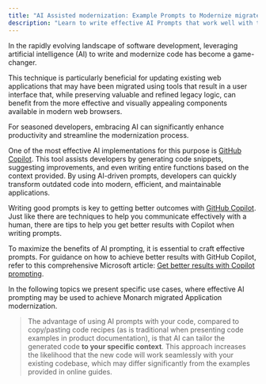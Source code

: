 ```yaml
---
title: "AI Assisted modernization: Example Prompts to Modernize migrated Applications."
description: "Learn to write effective AI Prompts that work well with the Monarch Base Architecture."
---
```


In the rapidly evolving landscape of software development, leveraging artificial intelligence (AI) to write and modernize code has become a game-changer. 

This technique is particularly beneficial for updating existing web applications that may have been migrated using tools that result in a user interface that, while preserving valuable and refined legacy logic, can benefit from the more effective and visually appealing components available in modern web browsers.

For seasoned developers, embracing AI can significantly enhance productivity and streamline the modernization process.

One of the most effective AI implementations for this purpose is [GitHub Copilot](https://github.com/features/copilot). This tool assists developers by generating code snippets, suggesting improvements, and even writing entire functions based on the context provided. By using AI-driven prompts, developers can quickly transform outdated code into modern, efficient, and maintainable applications.

Writing good prompts is key to getting better outcomes with [GitHub Copilot](https://github.com/features/copilot). Just like there are techniques to help you communicate effectively with a human, there are tips to help you get better results with Copilot when writing prompts. 

To maximize the benefits of AI prompting, it is essential to craft effective prompts. For guidance on how to achieve better results with GitHub Copilot, refer to this comprehensive Microsoft article: [Get better results with Copilot prompting](https://support.microsoft.com/en-us/topic/get-better-results-with-copilot-prompting-77251d6c-e162-479d-b398-9e46cf73da55).

In the following topics we present specific use cases, where effective AI prompting may be used to achieve Monarch migrated Application modernization.

>The advantage of using AI prompts with your code, compared to copy/pasting code recipes (as is traditional when presenting code examples in product documentation), is that AI can tailor the generated code **to your specific context**. This approach increases the likelihood that the new code will work seamlessly with your existing codebase, which may differ significantly from the examples provided in online guides.